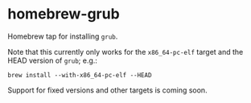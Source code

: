# homebrew-grub
Homebrew tap for installing `grub`.

Note that this currently only works for the `x86_64-pc-elf` target and the HEAD version of `grub`; e.g.:
```
brew install --with-x86_64-pc-elf --HEAD
```
Support for fixed versions and other targets is coming soon.
